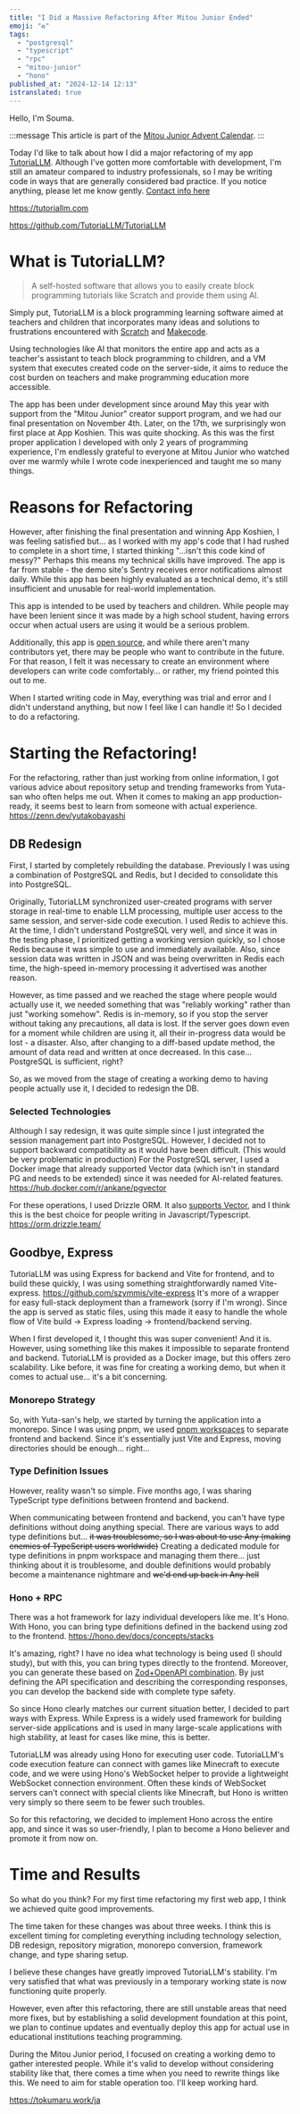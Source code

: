 ```yaml
---
title: "I Did a Massive Refactoring After Mitou Junior Ended"
emoji: "♻️"
tags:
  - "postgresql"
  - "typescript"
  - "rpc"
  - "mitou-junior"
  - "hono"
published_at: "2024-12-14 12:13"
istranslated: true
---
```


Hello, I'm Souma.

:::message
This article is part of the [Mitou Junior Advent Calendar](https://adventar.org/calendars/10825).
:::

Today I'd like to talk about how I did a major refactoring of my app [TutoriaLLM](https://tutoriallm.com). Although I've gotten more comfortable with development, I'm still an amateur compared to industry professionals, so I may be writing code in ways that are generally considered bad practice. If you notice anything, please let me know gently. [Contact info here](https://tokumaru.work/ja)

https://tutoriallm.com

https://github.com/TutoriaLLM/TutoriaLLM

# What is TutoriaLLM?

> A self-hosted software that allows you to easily create block programming tutorials like Scratch and provide them using AI.

Simply put, TutoriaLLM is a block programming learning software aimed at teachers and children that incorporates many ideas and solutions to frustrations encountered with [Scratch](https://scratch.mit.edu/) and [Makecode](https://makecode.microbit.org/).

Using technologies like AI that monitors the entire app and acts as a teacher's assistant to teach block programming to children, and a VM system that executes created code on the server-side, it aims to reduce the cost burden on teachers and make programming education more accessible.

The app has been under development since around May this year with support from the "Mitou Junior" creator support program, and we had our final presentation on November 4th. Later, on the 17th, we surprisingly won first place at App Koshien. This was quite shocking. As this was the first proper application I developed with only 2 years of programming experience, I'm endlessly grateful to everyone at Mitou Junior who watched over me warmly while I wrote code inexperienced and taught me so many things.

# Reasons for Refactoring

However, after finishing the final presentation and winning App Koshien, I was feeling satisfied but... as I worked with my app's code that I had rushed to complete in a short time, I started thinking "...isn't this code kind of messy?" Perhaps this means my technical skills have improved. The app is far from stable - the demo site's Sentry receives error notifications almost daily. While this app has been highly evaluated as a technical demo, it's still insufficient and unusable for real-world implementation.

This app is intended to be used by teachers and children. While people may have been lenient since it was made by a high school student, having errors occur when actual users are using it would be a serious problem.

Additionally, this app is [open source](https://github.com/TutoriaLLM/TutoriaLLM), and while there aren't many contributors yet, there may be people who want to contribute in the future. For that reason, I felt it was necessary to create an environment where developers can write code comfortably... or rather, my friend pointed this out to me.

When I started writing code in May, everything was trial and error and I didn't understand anything, but now I feel like I can handle it! So I decided to do a refactoring.

# Starting the Refactoring!

For the refactoring, rather than just working from online information, I got various advice about repository setup and trending frameworks from Yuta-san who often helps me out. When it comes to making an app production-ready, it seems best to learn from someone with actual experience.
https://zenn.dev/yutakobayashi

## DB Redesign

First, I started by completely rebuilding the database.
Previously I was using a combination of PostgreSQL and Redis, but I decided to consolidate this into PostgreSQL.

Originally, TutoriaLLM synchronized user-created programs with server storage in real-time to enable LLM processing, multiple user access to the same session, and server-side code execution. I used Redis to achieve this. At the time, I didn't understand PostgreSQL very well, and since it was in the testing phase, I prioritized getting a working version quickly, so I chose Redis because it was simple to use and immediately available. Also, since session data was written in JSON and was being overwritten in Redis each time, the high-speed in-memory processing it advertised was another reason.

However, as time passed and we reached the stage where people would actually use it, we needed something that was "reliably working" rather than just "working somehow". Redis is in-memory, so if you stop the server without taking any precautions, all data is lost. If the server goes down even for a moment while children are using it, all their in-progress data would be lost - a disaster. Also, after changing to a diff-based update method, the amount of data read and written at once decreased. In this case... PostgreSQL is sufficient, right?

So, as we moved from the stage of creating a working demo to having people actually use it, I decided to redesign the DB.

### Selected Technologies

Although I say redesign, it was quite simple since I just integrated the session management part into PostgreSQL. However, I decided not to support backward compatibility as it would have been difficult. (This would be very problematic in production)
For the PostgreSQL server, I used a Docker image that already supported Vector data (which isn't in standard PG and needs to be extended) since it was needed for AI-related features.
https://hub.docker.com/r/ankane/pgvector

For these operations, I used Drizzle ORM. It also [supports Vector](https://orm.drizzle.team/docs/guides/vector-similarity-search), and I think this is the best choice for people writing in Javascript/Typescript.
https://orm.drizzle.team/

## Goodbye, Express

TutoriaLLM was using Express for backend and Vite for frontend, and to build these quickly, I was using something straightforwardly named Vite-express.
https://github.com/szymmis/vite-express
It's more of a wrapper for easy full-stack deployment than a framework (sorry if I'm wrong). Since the app is served as static files, using this made it easy to handle the whole flow of Vite build → Express loading → frontend/backend serving.

When I first developed it, I thought this was super convenient! And it is. However, using something like this makes it impossible to separate frontend and backend.
TutoriaLLM is provided as a Docker image, but this offers zero scalability. Like before, it was fine for creating a working demo, but when it comes to actual use... it's a bit concerning.

### Monorepo Strategy

So, with Yuta-san's help, we started by turning the application into a monorepo. Since I was using pnpm, we used [pnpm workspaces](https://pnpm.io/ja/next/workspaces) to separate frontend and backend. Since it's essentially just Vite and Express, moving directories should be enough... right...

### Type Definition Issues

However, reality wasn't so simple. Five months ago, I was sharing TypeScript type definitions between frontend and backend.

When communicating between frontend and backend, you can't have type definitions without doing anything special. There are various ways to add type definitions but... ~~it was troublesome, so I was about to use Any (making enemies of TypeScript users worldwide)~~
Creating a dedicated module for type definitions in pnpm workspace and managing them there... just thinking about it is troublesome, and double definitions would probably become a maintenance nightmare and ~~we'd end up back in Any hell~~

### Hono + RPC

There was a hot framework for lazy individual developers like me. It's Hono.
With Hono, you can bring type definitions defined in the backend using zod to the frontend.
https://hono.dev/docs/concepts/stacks

It's amazing, right? I have no idea what technology is being used (I should study), but with this, you can bring types directly to the frontend. Moreover, you can generate these based on [Zod+OpenAPI combination](https://hono.dev/examples/zod-openapi). By just defining the API specification and describing the corresponding responses, you can develop the backend side with complete type safety.

So since Hono clearly matches our current situation better, I decided to part ways with Express. While Express is a widely used framework for building server-side applications and is used in many large-scale applications with high stability, at least for cases like mine, this is better.

TutoriaLLM was already using Hono for executing user code.
TutoriaLLM's code execution feature can connect with games like Minecraft to execute code, and we were using Hono's WebSocket helper to provide a lightweight WebSocket connection environment. Often these kinds of WebSocket servers can't connect with special clients like Minecraft, but Hono is written very simply so there seem to be fewer such troubles.

So for this refactoring, we decided to implement Hono across the entire app, and since it was so user-friendly, I plan to become a Hono believer and promote it from now on.

# Time and Results

So what do you think?
For my first time refactoring my first web app, I think we achieved quite good improvements.

The time taken for these changes was about three weeks. I think this is excellent timing for completing everything including technology selection, DB redesign, repository migration, monorepo conversion, framework change, and type sharing setup.

I believe these changes have greatly improved TutoriaLLM's stability. I'm very satisfied that what was previously in a temporary working state is now functioning quite properly.

However, even after this refactoring, there are still unstable areas that need more fixes, but by establishing a solid development foundation at this point, we plan to continue updates and eventually deploy this app for actual use in educational institutions teaching programming.

During the Mitou Junior period, I focused on creating a working demo to gather interested people. While it's valid to develop without considering stability like that, there comes a time when you need to rewrite things like this. We need to aim for stable operation too. I'll keep working hard.

https://tokumaru.work/ja
